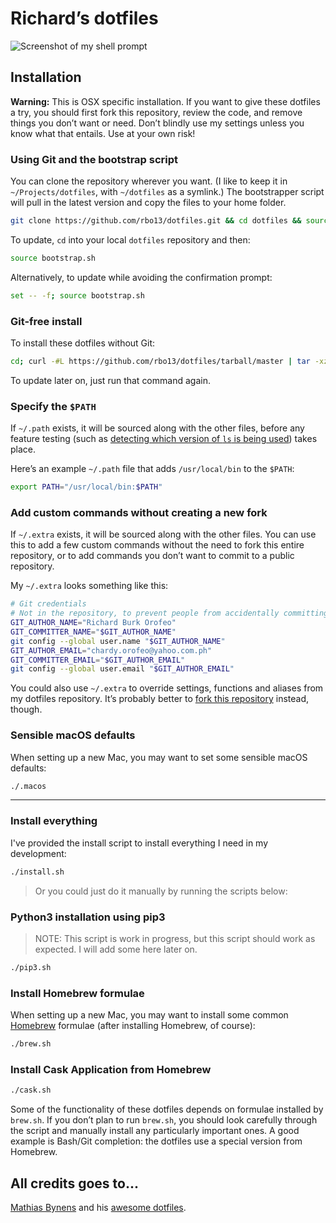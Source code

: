 # Richard’s dotfiles

![Screenshot of my shell prompt](https://i.imgur.com/D9GruCo.png)

## Installation

**Warning:** This is OSX specific installation. If you want to give these dotfiles a try, you should first fork this repository, review the code, and remove things you don’t want or need. Don’t blindly use my settings unless you know what that entails. Use at your own risk!

### Using Git and the bootstrap script

You can clone the repository wherever you want. (I like to keep it in `~/Projects/dotfiles`, with `~/dotfiles` as a symlink.) The bootstrapper script will pull in the latest version and copy the files to your home folder.

```bash
git clone https://github.com/rbo13/dotfiles.git && cd dotfiles && source bootstrap.sh
```

To update, `cd` into your local `dotfiles` repository and then:

```bash
source bootstrap.sh
```

Alternatively, to update while avoiding the confirmation prompt:

```bash
set -- -f; source bootstrap.sh
```

### Git-free install

To install these dotfiles without Git:

```bash
cd; curl -#L https://github.com/rbo13/dotfiles/tarball/master | tar -xzv --strip-components 1 --exclude={readme.md,bootstrap.sh,.osx,LICENSE-MIT.txt}
```

To update later on, just run that command again.

### Specify the `$PATH`

If `~/.path` exists, it will be sourced along with the other files, before any feature testing (such as [detecting which version of `ls` is being used](https://github.com/rbo13/dotfiles/blob/b53c928712623f88ec1b4acab07e7959deffa672/.aliases#L63-L69)) takes place.

Here’s an example `~/.path` file that adds `/usr/local/bin` to the `$PATH`:

```bash
export PATH="/usr/local/bin:$PATH"
```

### Add custom commands without creating a new fork

If `~/.extra` exists, it will be sourced along with the other files. You can use this to add a few custom commands without the need to fork this entire repository, or to add commands you don’t want to commit to a public repository.

My `~/.extra` looks something like this:

```bash
# Git credentials
# Not in the repository, to prevent people from accidentally committing under my name
GIT_AUTHOR_NAME="Richard Burk Orofeo"
GIT_COMMITTER_NAME="$GIT_AUTHOR_NAME"
git config --global user.name "$GIT_AUTHOR_NAME"
GIT_AUTHOR_EMAIL="chardy.orofeo@yahoo.com.ph"
GIT_COMMITTER_EMAIL="$GIT_AUTHOR_EMAIL"
git config --global user.email "$GIT_AUTHOR_EMAIL"
```

You could also use `~/.extra` to override settings, functions and aliases from my dotfiles repository. It’s probably better to [fork this repository](https://github.com/rbo13/dotfiles/fork) instead, though.

### Sensible macOS defaults

When setting up a new Mac, you may want to set some sensible macOS defaults:

```bash
./.macos
```

------

### Install everything

I've provided the install script to install everything I need in my development:

```bash
./install.sh
```

> Or you could just do it manually by running the scripts below:

### Python3 installation using pip3

> NOTE: This script is work in progress, but this script should work as expected. I will add some here later on.


```bash
./pip3.sh
```

### Install Homebrew formulae

When setting up a new Mac, you may want to install some common [Homebrew](https://brew.sh/) formulae (after installing Homebrew, of course):

```bash
./brew.sh
```

### Install Cask Application from Homebrew


```bash
./cask.sh
```

Some of the functionality of these dotfiles depends on formulae installed by `brew.sh`. If you don’t plan to run `brew.sh`, you should look carefully through the script and manually install any particularly important ones. A good example is Bash/Git completion: the dotfiles use a special version from Homebrew.



## All credits goes to...
[Mathias Bynens](https://mathiasbynens.be) and his [awesome dotfiles](https://github.com/mathiasbynens/dotfiles).
